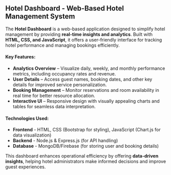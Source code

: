 ## **Hotel Dashboard - Web-Based Hotel Management System**  

The **Hotel Dashboard** is a web-based application designed to simplify hotel management by providing **real-time insights and analytics**. Built with **HTML, CSS, and JavaScript**, it offers a user-friendly interface for tracking hotel performance and managing bookings efficiently.  

#### **Key Features:**   
- **Analytics Overview** – Visualize daily, weekly, and monthly performance metrics, including occupancy rates and revenue.  
- **User Details** – Access guest names, booking dates, and other key details for improved service personalization.  
- **Booking Management** – Monitor reservations and room availability in real time for better resource allocation.  
- **Interactive UI** – Responsive design with visually appealing charts and tables for seamless data interpretation.  

#### **Technologies Used:**
- **Frontend** - HTML, CSS (Bootstrap for styling), JavaScript (Chart.js for data visualization)
- **Backend** - Node.js & Express.js (for API handling)
- **Database** -  MongoDB/Firebase (for storing user and booking details)

This dashboard enhances operational efficiency by offering **data-driven insights**, helping hotel administrators make informed decisions and improve guest experiences.

